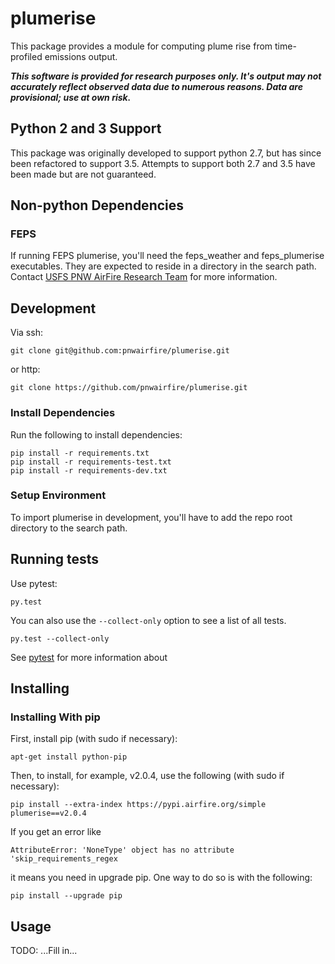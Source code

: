 # plumerise

This package provides a module for computing plume rise from time-profiled
emissions output.

***This software is provided for research purposes only. It's output may
not accurately reflect observed data due to numerous reasons. Data are
provisional; use at own risk.***

## Python 2 and 3 Support

This package was originally developed to support python 2.7, but has since
been refactored to support 3.5. Attempts to support both 2.7 and 3.5 have
been made but are not guaranteed.

## Non-python Dependencies

### FEPS

If running FEPS plumerise, you'll need the feps_weather and feps_plumerise
executables. They are expected to reside in a directory in the search path.
Contact [USFS PNW AirFire Research Team](http://www.airfire.org/) for more
information.

## Development

Via ssh:

    git clone git@github.com:pnwairfire/plumerise.git

or http:

    git clone https://github.com/pnwairfire/plumerise.git

### Install Dependencies

Run the following to install dependencies:

    pip install -r requirements.txt
    pip install -r requirements-test.txt
    pip install -r requirements-dev.txt

### Setup Environment

To import plumerise in development, you'll have to add the repo root directory
to the search path.

## Running tests

Use pytest:

    py.test

You can also use the ```--collect-only``` option to see a list of all tests.

    py.test --collect-only

See [pytest](http://pytest.org/latest/getting-started.html#getstarted) for more information about

## Installing

### Installing With pip

First, install pip (with sudo if necessary):

    apt-get install python-pip

Then, to install, for example, v2.0.4, use the following (with sudo if necessary):

    pip install --extra-index https://pypi.airfire.org/simple plumerise==v2.0.4

If you get an error like

    AttributeError: 'NoneType' object has no attribute 'skip_requirements_regex

it means you need in upgrade pip.  One way to do so is with the following:

    pip install --upgrade pip

## Usage

TODO: ...Fill in...

